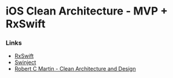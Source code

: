 # iOS Clean Architecture - MVP + RxSwift

### Links
* [RxSwift](https://github.com/ReactiveX/RxSwift)
* [Swinject](https://github.com/Swinject/Swinject)
* [Robert C Martin - Clean Architecture and Design](https://www.youtube.com/watch?v=Nsjsiz2A9mg)
